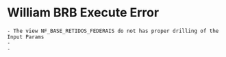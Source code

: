 # William BRB Execute Error
	- The view NF_BASE_RETIDOS_FEDERAIS do not has proper drilling of the Input Params
	-
	-